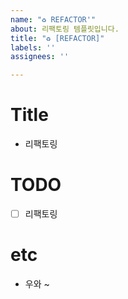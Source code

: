 ```yaml
---
name: "♻️ REFACTOR'"
about: 리팩토링 템플릿입니다.
title: "♻️ [REFACTOR]"
labels: ''
assignees: ''

---
```


# Title
- 리팩토링

# TODO
- [ ] 리팩토링

# etc
- 우와 ~
